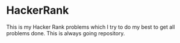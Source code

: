# HackerRank
This is my Hacker Rank problems which I try to do my best to get all problems done. This is always going repository.
